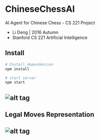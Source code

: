 # ChineseChessAI
AI Agent for Chinese Chess - CS 221 Project

- Li Deng | 2016 Autumn 
- Stanford CS 221 Artificial Intelligence

## Install
```bash
# Install dependencies
npm install

# start server
npm start
```

![alt tag](https://raw.githubusercontent.com/dengl11/ChineseChessAI/master/public/resource/img/overview.png)
--------------



## Legal Moves Representation
![alt tag](https://raw.githubusercontent.com/dengl11/ChineseChessAI/master/public/resource/img/board-with-moves.png)
--------------

